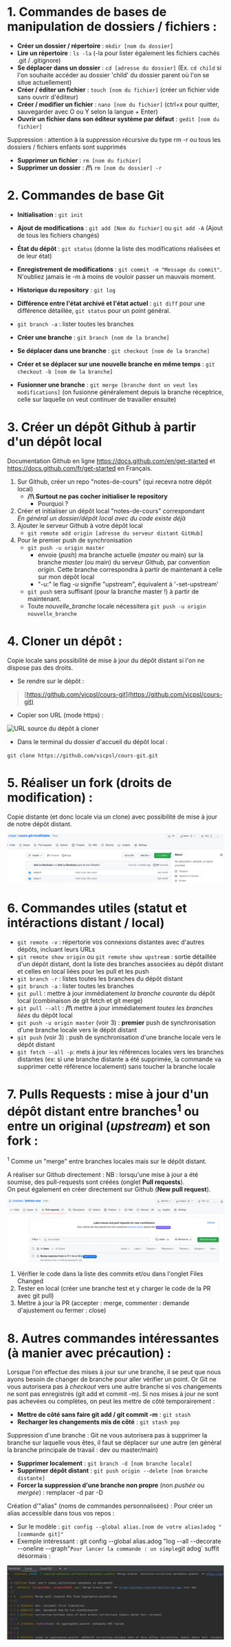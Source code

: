 # 1. Commandes de bases de manipulation de dossiers / fichiers :

- **Créer un dossier / répertoire** : `mkdir [nom du dossier]`
- **Lire un répertoire** : `ls -la` (-la pour lister également les fichiers cachés .git / .gitignore)
- **Se déplacer dans un dossier** : `cd [adresse du dossier]` (Ex. `cd child` si l'on souhaite accéder au dossier 'child' du dossier parent où l'on se situe actuellement)
- **Créer / éditer un fichier** : `touch [nom du fichier]` (créer un fichier vide sans ouvrir d'éditeur)
- **Créer / modifier un fichier** : `nano [nom du fichier]` (ctrl+x pour quitter, sauvegarder avec O ou Y selon la langue + Enter)
- **Ouvrir un fichier dans son éditeur système par défaut** : `gedit [nom du fichier]`

Suppression : attention à la suppression récursive du type rm -r ou tous les dossiers / fichiers enfants sont supprimés
- **Supprimer un fichier** : `rm [nom du fichier]`
- **Supprimer un dossier** : **/!\\** `rm [nom du dossier] -r`

# 2. Commandes de base Git

- **Initialisation** : `git init`
- **Ajout de modifications** : `git add [Nom du fichier]` ou `git add -A` (Ajout de tous les fichiers changés)
- **État du dépôt** : `git status` (donne la liste des modifications réalisées et de leur état)
- **Enregistrement de modifications** : `git commit -m "Message du commit"`. N'oubliez jamais le -m à moins de vouloir passer un mauvais moment.
- **Historique du repository** : `git log`
- **Différence entre l'état archivé et l'état actuel** : `git diff` pour une différence détaillée, `git status` pour un point général.

- `git branch -a` : lister toutes les branches
- **Créer une branche** : `git branch [nom de la branche]`
- **Se déplacer dans une branche** : `git checkout [nom de la branche]`
- **Créer et se déplacer sur une nouvelle branche en même temps** : `git checkout -b [nom de la branche]`
- **Fusionner une branche** : `git merge [branche dont on veut les modifications]` (on fusionne généralement depuis la branche réceptrice, celle sur laquelle on veut continuer de travailler ensuite)

# 3. Créer un dépôt Github à partir d'un dépôt local

Documentation Github en ligne https://docs.github.com/en/get-started et https://docs.github.com/fr/get-started en Français.

1. Sur Github, créer un repo "notes-de-cours" (qui recevra notre dépôt local)
	- **/!\\ Surtout ne pas cocher initialiser le repository**
		- Pourquoi ?
2. Créer et initialiser un dépôt local "notes-de-cours" correspondant  
*En général un dossier/dépôt local avec du code existe déjà*
3. Ajouter le serveur Github à votre dépôt local
	- `git remote add origin [adresse du serveur distant GitHub]`
4. Pour le premier push de synchronisation
	- `git push -u origin master`
		- envoie (*push*) ma branche actuelle (*master* ou main) sur la branche *master* (ou main) du serveur Github, par convention *origin*. Cette branche correspondra à partir de maintenant à celle sur mon dépôt local
        - "-u:" le flag *-u* signifie "upstream", équivalent à '-set-upstream'
	- `git push` sera suffisant (pour la branche master !) à partir de maintenant.
    - Toute *nouvelle_branche* locale nécessitera `git push -u origin nouvelle_branche`

# 4. Cloner un dépôt :
Copie locale sans possibilité de mise à jour du dépôt distant si l'on ne dispose pas des droits.

- Se rendre sur le dépôt :

> [https://github.com/vicpsl/cours-git](https://github.com/vicpsl/cours-git)

- Copier son URL (mode https) :

![URL source du dépôt à cloner](images/cloneURL.png)


- Dans le terminal du dossier d'accueil du dépôt local :


`git clone https://github.com/vicpsl/cours-git.git`

# 5. Réaliser un **fork** (droits de modification) :
Copie distante (et donc locale via un clone) avec possibilité de mise à jour de notre dépôt distant.

![](images/fork.png)


# 6. Commandes utiles (statut et intéractions distant / local)

- `git remote -v` : répertorie vos connexions distantes avec d'autres dépôts, incluant leurs URLs
- `git remote show origin` ou `git remote show upstream` : sortie détaillée d'un dépôt distant, dont la liste des branches associées au dépôt distant et celles en local liées pour les pull et les push
- `git branch -r` : listes toutes les branches du dépôt distant
- `git branch -a` : lister toutes les branches
- `git pull` : mettre à jour immédiatement *la branche courante* du dépôt local (combinaison de git fetch et git merge)
- `git pull --all` : **/!\\** mettre à jour immédiatement *toutes les branches liées* du dépôt local
- `git push -u origin master` (voir 3) : **premier** push de synchronisation d'une branche locale vers le dépôt distant
- `git push` (voir 3) : push de synchronisation d'une branche locale vers le dépôt distant
- `git fetch --all -p`: mets à jour les références locales vers les branches distantes (ex: si une branche distante a été supprimée, la commande va supprimer cette référence localement) sans toucher la branche locale

# 7. **Pulls Requests** : mise à jour d'un dépôt distant entre branches<sup>1</sup> ou entre un original (*upstream*) et son fork : 
<sup>1</sup> Comme un "merge" entre branches locales mais sur le dépôt distant.

A réaliser sur Github directement :
NB : lorsqu'une mise à jour a été soumise, des pull-requests sont créées (onglet **Pull requests**).  
On peut également en créer directement sur Github (**New pull request**).

![](images/pullrequest1.png)

1. Vérifier le code dans la liste des commits et/ou dans l'onglet Files Changed
2. Tester en local (créer une branche test et y charger le code de la PR avec git pull)
3. Mettre à jour la PR (accepter : merge, commenter : demande d'ajustement ou fermer : close)

# 8. Autres commandes intéressantes (à manier avec précaution) :

Lorsque l'on effectue des mises à jour sur une branche, il se peut que nous ayons besoin de changer de branche pour aller vérifier un point.
Or Git ne vous autorisera pas à *checkout* vers une autre branche si vos changements ne sont pas enregistrés (git add et commit -m).
Si nos mises à jour ne sont pas achevées ou complètes, on peut les mettre de côté temporairement :
- **Mettre de côté sans faire git add / git commit -m** : `git stash`
- **Recharger les changements mis de côté** : `git stash pop`

Suppression d'une branche :
Git ne vous autorisera pas à supprimer la branche sur laquelle vous êtes, il faut se déplacer sur une autre (en général la branche principale de travail : dev ou master/main)  
- **Supprimer localement** : `git branch -d [nom branche locale]`
- **Supprimer dépôt distant** : `git push origin --delete [nom branche distante]`
- **Forcer la suppression d'une branche non propre** (non *pushée* ou *mergée*) : remplacer -d par -D

Création d'"alias" (noms de commandes personnalisées) :
Pour créer un alias accessible dans tous vos repos :
- Sur le modèle : `git config --global alias.[nom de votre alias]adog "[commande git]"`
- Exemple intéressant : git config --global alias.adog "log --all --decorate --oneline --graph"`
Pour lancer la commande : un simple `git adog` suffit désormais :

![](images/adog.png)




